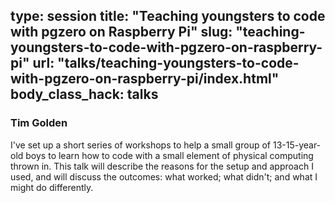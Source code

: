 type: session
title: "Teaching youngsters to code with pgzero on Raspberry Pi"
slug: "teaching-youngsters-to-code-with-pgzero-on-raspberry-pi"
url: "talks/teaching-youngsters-to-code-with-pgzero-on-raspberry-pi/index.html"
body_class_hack: talks
---

### Tim Golden

I've set up a short series of workshops to help a small group of 13-15-year-old boys to learn how to code with a small element of physical computing thrown in. This talk will describe the reasons for the setup and approach I used, and will discuss the outcomes: what worked; what didn't; and what I might do differently.